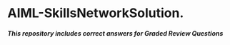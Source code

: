 # AIML-SkillsNetworkSolution.
##### This repository includes correct answers for Graded Review Questions
